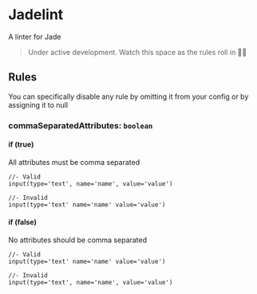 # Jadelint

A linter for Jade

> Under active development. Watch this space as the rules roll in :rainbow::rabbit:

## Rules

You can specifically disable any rule by omitting it from your config or by assigning it to null

### commaSeparatedAttributes: `boolean`

#### if (true)

All attributes must be comma separated

```jade
//- Valid
input(type='text', name='name', value='value')

//- Invalid
input(type='text' name='name' value='value')
```

#### if (false)

No attributes should be comma separated

```jade
//- Valid
input(type='text' name='name' value='value')

//- Invalid
input(type='text', name='name', value='value')
```
